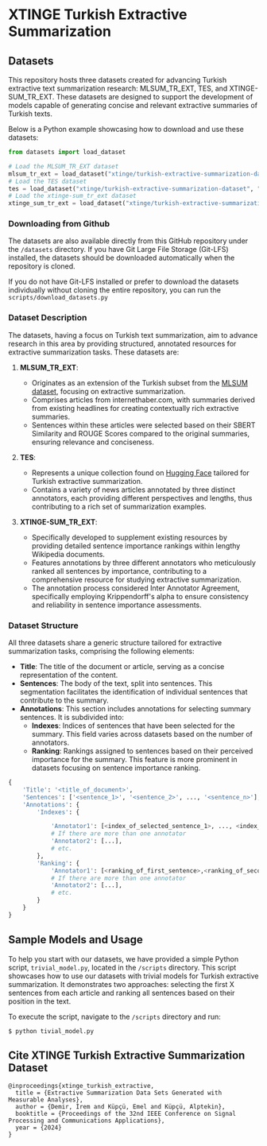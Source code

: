 # XTINGE Turkish Extractive Summarization

## Datasets
This repository hosts three datasets created for advancing Turkish extractive text summarization research: MLSUM_TR_EXT, TES, and XTINGE-SUM_TR_EXT. These datasets are designed to support the development of models capable of generating concise and relevant extractive summaries of Turkish texts.

Below is a Python example showcasing how to download and use these datasets:

```python
from datasets import load_dataset

# Load the MLSUM_TR_EXT dataset
mlsum_tr_ext = load_dataset("xtinge/turkish-extractive-summarization-dataset", "mlsum_tr_ext")
# Load the TES dataset
tes = load_dataset("xtinge/turkish-extractive-summarization-dataset", "tes")
# Load the xtinge-sum_tr_ext dataset
xtinge_sum_tr_ext = load_dataset("xtinge/turkish-extractive-summarization-dataset", "xtinge-sum_tr_ext")
```

### Downloading from Github
The datasets are also available directly from this GitHub repository under the `/datasets` directory. If you have Git Large File Storage (Git-LFS) installed, the datasets should be downloaded automatically when the repository is cloned. 

If you do not have Git-LFS installed or prefer to download the datasets individually without cloning the entire repository, you can run the  `scripts/download_datasets.py`

### Dataset Description

The datasets, having a focus on Turkish text summarization, aim to advance research in this area by providing structured, annotated resources for extractive summarization tasks. These datasets are:


1. **MLSUM_TR_EXT**:
   - Originates as an extension of the Turkish subset from the [MLSUM dataset](https://huggingface.co/datasets/mlsum), focusing on extractive summarization.
   - Comprises articles from internethaber.com, with summaries derived from existing headlines for creating contextually rich extractive summaries.
   - Sentences within these articles were selected based on their SBERT Similarity and ROUGE Scores compared to the original summaries, ensuring relevance and conciseness.

2. **TES**: 
   - Represents a unique collection found on [Hugging Face](https://huggingface.co/erturkerdagi/turkishExtractiveSummarization/tree/main) tailored for Turkish extractive summarization.
   - Contains a variety of news articles annotated by three distinct annotators, each providing different perspectives and lengths, thus contributing to a rich set of summarization examples.

3. **XTINGE-SUM_TR_EXT**: 
   - Specifically developed to supplement existing resources by providing detailed sentence importance rankings within lengthy Wikipedia documents.
   - Features annotations by three different annotators who meticulously ranked all sentences by importance, contributing to a comprehensive resource for studying extractive summarization.
   - The annotation process considered Inter Annotator Agreement, specifically employing Krippendorff's alpha to ensure consistency and reliability in sentence importance assessments.

### Dataset Structure
All three datasets share a generic structure tailored for extractive summarization tasks, comprising the following elements:

- **Title**: The title of the document or article, serving as a concise representation of the content.
- **Sentences**: The body of the text, split into sentences. This segmentation facilitates the identification of individual sentences that contribute to the summary.
- **Annotations**: This section includes annotations for selecting summary sentences. It is subdivided into:
  - **Indexes**: Indices of sentences that have been selected for the summary. This field varies across datasets based on the number of annotators.
  - **Ranking**: Rankings assigned to sentences based on their perceived importance for the summary. This feature is more prominent in datasets focusing on sentence importance ranking.

```python
{
    'Title': '<title_of_document>',
    'Sentences': ['<sentence_1>', '<sentence_2>', ..., '<sentence_n>'],
    'Annotations': {
        'Indexes': {

            'Annotator1': [<index_of_selected_sentence_1>, ..., <index_of_selected_sentence_m>],
            # If there are more than one annotator
            'Annotator2': [...],
            # etc.
        },
        'Ranking': {
            'Annotator1': [<ranking_of_first_sentence>,<ranking_of_second_sentence>,..., <ranking_of_mth_sentence>],
            # If there are more than one annotator
            'Annotator2': [...],
            # etc.
        }
    }
}
```

## Sample Models and Usage

To help you start with our datasets, we have provided a simple Python script, `trivial_model.py`, located in the `/scripts` directory. This script showcases how to use our datasets with trivial models for Turkish extractive summarization. It demonstrates two approaches: selecting the first X sentences from each article and ranking all sentences based on their position in the text.

To execute the script, navigate to the `/scripts` directory and run:

```
$ python tivial_model.py
```

## Cite XTINGE Turkish Extractive Summarization Dataset
```
@inproceedings{xtinge_turkish_extractive,
  title = {Extractive Summarization Data Sets Generated with Measurable Analyses},
  author = {Demir, İrem and Küpçü, Emel and Küpçü, Alptekin},
  booktitle = {Proceedings of the 32nd IEEE Conference on Signal Processing and Communications Applications},
  year = {2024}
}
```
